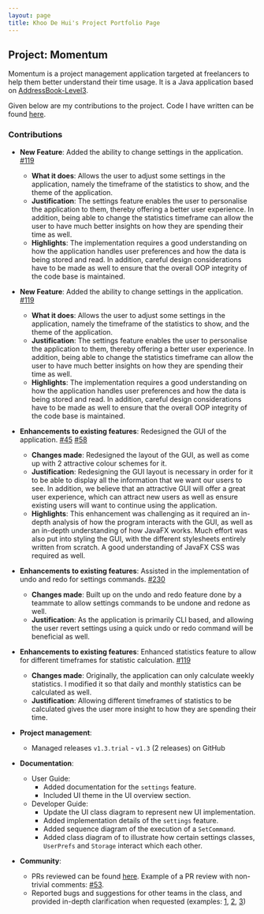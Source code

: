```yaml
---
layout: page
title: Khoo De Hui's Project Portfolio Page
---
```


## Project: Momentum

Momentum is a project management application targeted at freelancers to help them better understand their time usage. It is a Java application based on [AddressBook-Level3](https://github.com/se-edu/addressbook-level3). 

Given below are my contributions to the project. Code I have written can be found [here](https://nus-cs2103-ay2021s1.github.io/tp-dashboard/#breakdown=true&search=khoodehui).

### Contributions

* **New Feature**: Added the ability to change settings in the application. [#119](https://github.com/AY2021S1-CS2103T-T10-1/tp/pull/119)
  * **What it does**: Allows the user to adjust some settings in the application, namely the timeframe of the statistics to show, and the theme of the application.
  * **Justification**: The settings feature enables the user to personalise the application to them, thereby offering a better user experience. In addition, being able to change the statistics timeframe can allow the user to have much better insights on how they are spending their time as well. 
  * **Highlights**: The implementation requires a good understanding on how the application handles user preferences and how the data is being stored and read. In addition, careful design considerations have to be made as well to ensure that the overall OOP integrity of the code base is maintained.

* **New Feature**: Added the ability to change settings in the application. [#119](https://github.com/AY2021S1-CS2103T-T10-1/tp/pull/119)
  * **What it does**: Allows the user to adjust some settings in the application, namely the timeframe of the statistics to show, and the theme of the application.
  * **Justification**: The settings feature enables the user to personalise the application to them, thereby offering a better user experience. In addition, being able to change the statistics timeframe can allow the user to have much better insights on how they are spending their time as well. 
  * **Highlights**: The implementation requires a good understanding on how the application handles user preferences and how the data is being stored and read. In addition, careful design considerations have to be made as well to ensure that the overall OOP integrity of the code base is maintained.

* **Enhancements to existing features**: Redesigned the GUI of the application. [#45](https://github.com/AY2021S1-CS2103T-T10-1/tp/pull/45) [#58](https://github.com/AY2021S1-CS2103T-T10-1/tp/pull/58)
  * **Changes made**: Redesigned the layout of the GUI, as well as come up with 2 attractive colour schemes for it.
  * **Justification**: Redesigning the GUI layout is necessary in order for it to be able to display all the information that we want our users to see. In addition, we believe that an attractive GUI will offer a great user experience, which can attract new users as well as ensure existing users will want to continue using the application.
  * **Highlights**: This enhancement was challenging as it required an in-depth analysis of how the program interacts with the GUI, as well as an in-depth understanding of how JavaFX works. Much effort was also put into styling the GUI, with the different stylesheets entirely written from scratch. A good understanding of JavaFX CSS was required as well.

* **Enhancements to existing features**: Assisted in the implementation of undo and redo for settings commands. [#230](https://github.com/AY2021S1-CS2103T-T10-1/tp/pull/230)
  * **Changes made**: Built up on the undo and redo feature done by a teammate to allow settings commands to be undone and redone as well.
  * **Justification**: As the application is primarily CLI based, and allowing the user revert settings using a quick undo or redo command will be beneficial as well.

* **Enhancements to existing features**: Enhanced statistics feature to allow for different timeframes for statistic calculation. [#119](https://github.com/AY2021S1-CS2103T-T10-1/tp/pull/119)
  * **Changes made**: Originally, the application can only calculate weekly statistics. I modified it so that daily and monthly statistics can be calculated as well.
  * **Justification**: Allowing different timeframes of statistics to be calculated gives the user more insight to how they are spending their time.

* **Project management**:
  * Managed releases `v1.3.trial` - `v1.3` (2 releases) on GitHub

* **Documentation**:
  * User Guide:
    * Added documentation for the `settings` feature.
    * Included UI theme in the UI overview section.
  * Developer Guide:
    * Update the UI class diagram to represent new UI implementation.
    * Added implementation details of the `settings` feature.
    * Added sequence diagram of the execution of a `SetCommand`.
    * Added class diagram of to illustrate how certain settings classes, `UserPrefs` and `Storage` interact which each other.

* **Community**:
  * PRs reviewed can be found [here](https://github.com/AY2021S1-CS2103T-T10-1/tp/pulls?q=is%3Apr+reviewed-by%3Akhoodehui+). Example of a PR review with non-trivial comments: [#53](https://github.com/AY2021S1-CS2103T-T10-1/tp/pull/53).
  * Reported bugs and suggestions for other teams in the class, and provided in-depth clarification when requested (examples: [1](https://github.com/khoodehui/ped/issues/4), [2](https://github.com/khoodehui/ped/issues/5), [3](https://github.com/khoodehui/ped/issues/1))
